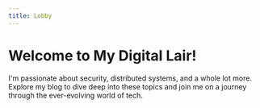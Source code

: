 ```yaml
---
title: Lobby
---
```


# Welcome to My Digital Lair!
I'm passionate about security, distributed systems, and a whole lot more. Explore my blog to dive deep into these topics and join me on a journey through the ever-evolving world of tech.

